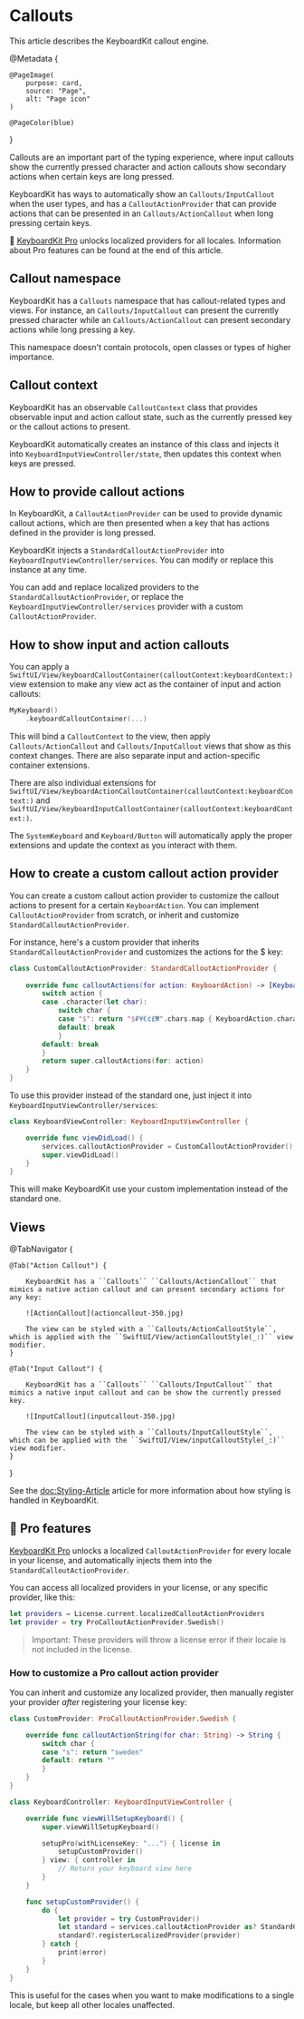 # Callouts

This article describes the KeyboardKit callout engine.

@Metadata {

    @PageImage(
        purpose: card,
        source: "Page",
        alt: "Page icon"
    )

    @PageColor(blue)
}

Callouts are an important part of the typing experience, where input callouts show the currently pressed character and action callouts show secondary actions when certain keys are long pressed.

KeyboardKit has ways to automatically show an ``Callouts/InputCallout`` when the user types, and has a ``CalloutActionProvider`` that can provide actions that can be presented in an ``Callouts/ActionCallout`` when long pressing certain keys.

👑 [KeyboardKit Pro][Pro] unlocks localized providers for all locales. Information about Pro features can be found at the end of this article.

[Pro]: https://github.com/KeyboardKit/KeyboardKitPro



## Callout namespace

KeyboardKit has a ``Callouts`` namespace that has callout-related types and views. For instance, an ``Callouts/InputCallout`` can present the currently pressed character while an ``Callouts/ActionCallout`` can present secondary actions while long pressing a key.

This namespace doesn't contain protocols, open classes or types of higher importance.



## Callout context

KeyboardKit has an observable ``CalloutContext`` class that provides observable input and action callout state, such as the currently pressed key or the callout actions to present.

KeyboardKit automatically creates an instance of this class and injects it into ``KeyboardInputViewController/state``, then updates this context when keys are pressed.



## How to provide callout actions

In KeyboardKit, a ``CalloutActionProvider`` can be used to provide dynamic callout actions, which are then presented when a key that has actions defined in the provider is long pressed.

KeyboardKit injects a ``StandardCalloutActionProvider`` into ``KeyboardInputViewController/services``. You can modify or replace this instance at any time.

You can add and replace localized providers to the ``StandardCalloutActionProvider``, or replace the ``KeyboardInputViewController/services`` provider with a custom ``CalloutActionProvider``.



## How to show input and action callouts

You can apply a ``SwiftUI/View/keyboardCalloutContainer(calloutContext:keyboardContext:)`` view extension to make any view act as the container of input and action callouts:

```swift
MyKeyboard()
    .keyboardCalloutContainer(...)
```

This will bind a ``CalloutContext`` to the view, then apply ``Callouts/ActionCallout`` and ``Callouts/InputCallout`` views that show as this context changes. There are also separate input and action-specific container extensions.

There are also individual extensions for ``SwiftUI/View/keyboardActionCalloutContainer(calloutContext:keyboardContext:)`` and ``SwiftUI/View/keyboardInputCalloutContainer(calloutContext:keyboardContext:)``. 

The ``SystemKeyboard`` and ``Keyboard/Button`` will automatically apply the proper extensions and update the context as you interact with them.



## How to create a custom callout action provider

You can create a custom callout action provider to customize the callout actions to present for a certain ``KeyboardAction``. You can implement ``CalloutActionProvider`` from scratch, or inherit and customize ``StandardCalloutActionProvider``.

For instance, here's a custom provider that inherits ``StandardCalloutActionProvider`` and customizes the actions for the $ key:

```swift
class CustomCalloutActionProvider: StandardCalloutActionProvider {
    
    override func calloutActions(for action: KeyboardAction) -> [KeyboardAction] {
        switch action {
        case .character(let char):
            switch char {
            case "$": return "$₽¥€¢£₩".chars.map { KeyboardAction.character($0) }
            default: break
            }
        default: break
        }
        return super.calloutActions(for: action)
    }
}
```

To use this provider instead of the standard one, just inject it into ``KeyboardInputViewController/services``:

```swift
class KeyboardViewController: KeyboardInputViewController {

    override func viewDidLoad() {
        services.calloutActionProvider = CustomCalloutActionProvider()
        super.viewDidLoad()
    }
}
```

This will make KeyboardKit use your custom implementation instead of the standard one.



## Views

@TabNavigator {
    
    @Tab("Action Callout") {
        
        KeyboardKit has a ``Callouts`` ``Callouts/ActionCallout`` that mimics a native action callout and can present secondary actions for any key:
        
        ![ActionCallout](actioncallout-350.jpg)
        
        The view can be styled with a ``Callouts/ActionCalloutStyle``, which is applied with the ``SwiftUI/View/actionCalloutStyle(_:)`` view modifier.
    }
    
    @Tab("Input Callout") {
        
        KeyboardKit has a ``Callouts`` ``Callouts/InputCallout`` that mimics a native input callout and can be show the currently pressed key.
        
        ![InputCallout](inputcallout-350.jpg)  
        
        The view can be styled with a ``Callouts/InputCalloutStyle``, which can be applied with the ``SwiftUI/View/inputCalloutStyle(_:)`` view modifier.
    }
}

See the <doc:Styling-Article> article for more information about how styling is handled in KeyboardKit.




## 👑 Pro features

[KeyboardKit Pro][Pro] unlocks a localized ``CalloutActionProvider`` for every locale in your license, and automatically injects them into the ``StandardCalloutActionProvider``.

You can access all localized providers in your license, or any specific provider, like this:

```swift
let providers = License.current.localizedCalloutActionProviders
let provider = try ProCalloutActionProvider.Swedish()
```

> Important: These providers will throw a license error if their locale is not included in the license.


### How to customize a Pro callout action provider

You can inherit and customize any localized provider, then manually register your provider *after* registering your license key:

```swift
class CustomProvider: ProCalloutActionProvider.Swedish {

    override func calloutActionString(for char: String) -> String {
        switch char {
        case "s": return "sweden"
        default: return ""
        }
    }
}

class KeyboardController: KeyboardInputViewController {

    override func viewWillSetupKeyboard() {
        super.viewWillSetupKeyboard()

        setupPro(withLicenseKey: "...") { license in
            setupCustomProvider()
        } view: { controller in
            // Return your keyboard view here
        }
    }

    func setupCustomProvider() {
        do {
            let provider = try CustomProvider()
            let standard = services.calloutActionProvider as? StandardCalloutActionProvider
            standard?.registerLocalizedProvider(provider)
        } catch {
            print(error)
        }
    }
}
```

This is useful for the cases when you want to make modifications to a single locale, but keep all other locales unaffected.


[Pro]: https://github.com/KeyboardKit/KeyboardKitPro
